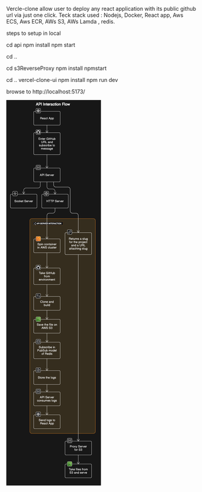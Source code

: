 Vercle-clone allow user to deploy any react application with its public github url via just one click.
Teck stack used : Nodejs, Docker, React app, Aws ECS, Aws ECR, AWs S3, AWs Lamda , redis.

steps to setup in local

cd api
npm install
npm start

cd ..

cd s3ReverseProxy
npm install
npmstart


cd ..
vercel-clone-ui
npm install
npm run dev

browse to http://localhost:5173/



![Example Image](diagram-export-4-7-2024-12_37_53-PM.png)
